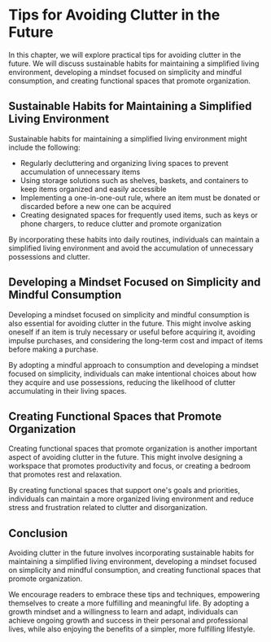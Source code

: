 # Tips for Avoiding Clutter in the Future

In this chapter, we will explore practical tips for avoiding clutter in the future. We will discuss sustainable habits for maintaining a simplified living environment, developing a mindset focused on simplicity and mindful consumption, and creating functional spaces that promote organization.

Sustainable Habits for Maintaining a Simplified Living Environment
------------------------------------------------------------------

Sustainable habits for maintaining a simplified living environment might include the following:

* Regularly decluttering and organizing living spaces to prevent accumulation of unnecessary items
* Using storage solutions such as shelves, baskets, and containers to keep items organized and easily accessible
* Implementing a one-in-one-out rule, where an item must be donated or discarded before a new one can be acquired
* Creating designated spaces for frequently used items, such as keys or phone chargers, to reduce clutter and promote organization

By incorporating these habits into daily routines, individuals can maintain a simplified living environment and avoid the accumulation of unnecessary possessions and clutter.

Developing a Mindset Focused on Simplicity and Mindful Consumption
------------------------------------------------------------------

Developing a mindset focused on simplicity and mindful consumption is also essential for avoiding clutter in the future. This might involve asking oneself if an item is truly necessary or useful before acquiring it, avoiding impulse purchases, and considering the long-term cost and impact of items before making a purchase.

By adopting a mindful approach to consumption and developing a mindset focused on simplicity, individuals can make intentional choices about how they acquire and use possessions, reducing the likelihood of clutter accumulating in their living spaces.

Creating Functional Spaces that Promote Organization
----------------------------------------------------

Creating functional spaces that promote organization is another important aspect of avoiding clutter in the future. This might involve designing a workspace that promotes productivity and focus, or creating a bedroom that promotes rest and relaxation.

By creating functional spaces that support one's goals and priorities, individuals can maintain a more organized living environment and reduce stress and frustration related to clutter and disorganization.

Conclusion
----------

Avoiding clutter in the future involves incorporating sustainable habits for maintaining a simplified living environment, developing a mindset focused on simplicity and mindful consumption, and creating functional spaces that promote organization.

We encourage readers to embrace these tips and techniques, empowering themselves to create a more fulfilling and meaningful life. By adopting a growth mindset and a willingness to learn and adapt, individuals can achieve ongoing growth and success in their personal and professional lives, while also enjoying the benefits of a simpler, more fulfilling lifestyle.
